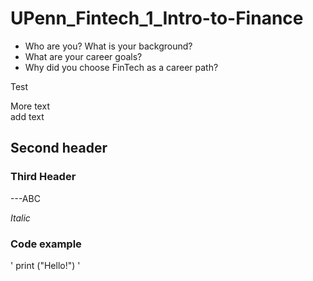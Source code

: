 # UPenn_Fintech_1_Intro-to-Finance

* Who are you? What is your background?
* What are your career goals?
* Why did you choose FinTech as a career path?

Test

More text   
add text


## Second header

### Third Header


---ABC

_Italic_

### Code example
' 
print ("Hello!")
'



